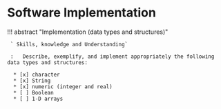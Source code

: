 # Software Implementation

!!! abstract "Implementation (data types and structures)"

     ` Skills, knowledge and Understanding`
     
     :   Describe, exemplify, and implement appropriately the following data types and structures:
     
      * [x] character
      * [x] String
      * [x] numeric (integer and real)   
      * [ ] Boolean 
      * [ ] 1-D arrays


